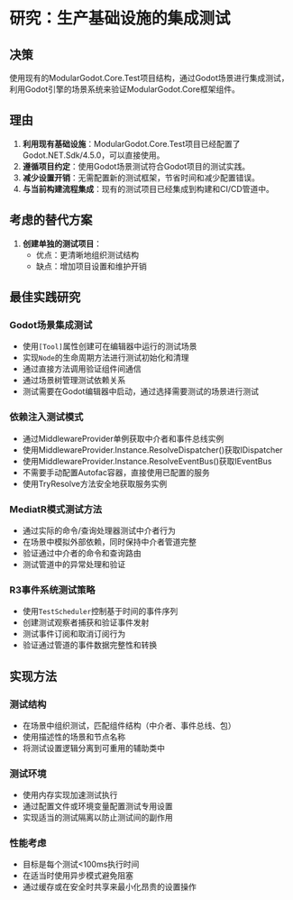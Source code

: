 # 研究：生产基础设施的集成测试

## 决策
使用现有的ModularGodot.Core.Test项目结构，通过Godot场景进行集成测试，利用Godot引擎的场景系统来验证ModularGodot.Core框架组件。

## 理由
1. **利用现有基础设施**：ModularGodot.Core.Test项目已经配置了Godot.NET.Sdk/4.5.0，可以直接使用。
2. **遵循项目约定**：使用Godot场景测试符合Godot项目的测试实践。
3. **减少设置开销**：无需配置新的测试框架，节省时间和减少配置错误。
4. **与当前构建流程集成**：现有的测试项目已经集成到构建和CI/CD管道中。

## 考虑的替代方案
1. **创建单独的测试项目**：
   - 优点：更清晰地组织测试结构
   - 缺点：增加项目设置和维护开销

## 最佳实践研究

### Godot场景集成测试
- 使用`[Tool]`属性创建可在编辑器中运行的测试场景
- 实现`Node`的生命周期方法进行测试初始化和清理
- 通过直接方法调用验证组件间通信
- 通过场景树管理测试依赖关系
- 测试需要在Godot编辑器中启动，通过选择需要测试的场景进行测试

### 依赖注入测试模式
- 通过MiddlewareProvider单例获取中介者和事件总线实例
- 使用MiddlewareProvider.Instance.ResolveDispatcher()获取IDispatcher
- 使用MiddlewareProvider.Instance.ResolveEventBus()获取IEventBus
- 不需要手动配置Autofac容器，直接使用已配置的服务
- 使用TryResolve方法安全地获取服务实例

### MediatR模式测试方法
- 通过实际的命令/查询处理器测试中介者行为
- 在场景中模拟外部依赖，同时保持中介者管道完整
- 验证通过中介者的命令和查询路由
- 测试管道中的异常处理和验证

### R3事件系统测试策略
- 使用`TestScheduler`控制基于时间的事件序列
- 创建测试观察者捕获和验证事件发射
- 测试事件订阅和取消订阅行为
- 验证通过管道的事件数据完整性和转换

## 实现方法

### 测试结构
- 在场景中组织测试，匹配组件结构（中介者、事件总线、包）
- 使用描述性的场景和节点名称
- 将测试设置逻辑分离到可重用的辅助类中

### 测试环境
- 使用内存实现加速测试执行
- 通过配置文件或环境变量配置测试专用设置
- 实现适当的测试隔离以防止测试间的副作用

### 性能考虑
- 目标是每个测试<100ms执行时间
- 在适当时使用异步模式避免阻塞
- 通过缓存或在安全时共享来最小化昂贵的设置操作